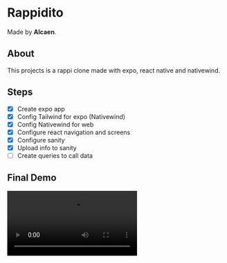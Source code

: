 # Rappidito

Made by **Alcaen**.

## About

This projects is a rappi clone made with expo, react native and nativewind.

## Steps

- [x] Create expo app
- [x] Config Tailwind for expo (Nativewind)
- [x] Config Nativewind for web
- [x] Configure react navigation and screens
- [x] Configure sanity
- [x] Upload info to sanity
- [ ] Create queries to call data

## Final Demo

![Demo](./assets/demo.mov)
